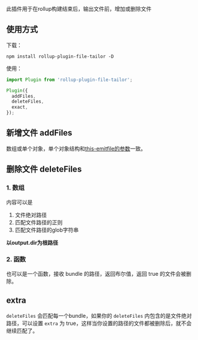 此插件用于在rollup构建结束后，输出文件前，增加或删除文件

## 使用方式

下载：

`npm install rollup-plugin-file-tailor -D`

使用：

```ts
import Plugin from 'rollup-plugin-file-tailor';

Plugin({
  addFiles,
  deleteFiles,
  exact,
});
```

## 新增文件 addFiles

数组或单个对象，单个对象结构和[this-emitfile的参数](https://cn.rollupjs.org/plugin-development/#this-emitfile)一致。

## 删除文件 deleteFiles

### 1. 数组

内容可以是

1. 文件绝对路径
2. 匹配文件路径的正则
3. 匹配文件路径的glob字符串

**以output.dir为根路径**

### 2. 函数

也可以是一个函数，接收 bundle 的路径，返回布尔值，返回 true 的文件会被删除。

## extra

`deleteFiles` 会匹配每一个bundle，如果你的 `deleteFiles` 内包含的是文件绝对路径，可以设置 `extra` 为 true，这样当你设置的路径的文件都被删除后，就不会继续匹配了。
